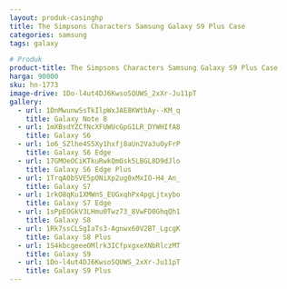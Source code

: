 ```yaml
---
layout: produk-casinghp
title: The Simpsons Characters Samsung Galaxy S9 Plus Case
categories: samsung
tags: galaxy

# Produk
product-title: The Simpsons Characters Samsung Galaxy S9 Plus Case
harga: 90000
sku: hn-1773
image-drive: 1Do-l4ut4DJ6KwsoSQUWS_2xXr-Ju11pT
gallery:
  - url: 1DnMwunwSsTkIlpWxJAE8KWtbAy--KM_q
    title: Galaxy Note 8
  - url: 1mXBsdYZCfNcXFUWUcGpG1LR_DYWHIfA8
    title: Galaxy S6
  - url: 1o6_SZlhe4S5Xy1hxfj8aUn2Va3uOyFrP
    title: Galaxy S6 Edge
  - url: 17GMOeOCiKTkuRwkQmOsk5LBGL8D9dJlo
    title: Galaxy S6 Edge Plus
  - url: 1TrqA0bSVE5pONiXp2ug0xMxIO-H4_An_
    title: Galaxy S7
  - url: 1rkO8qKu1XMWnS_EUGxqhPx4pgLjtxybo
    title: Galaxy S7 Edge
  - url: 1sPpEOGkV3LHmu0Twz73_8VwFD0GhqQh1
    title: Galaxy S8
  - url: 1Rk7ssCLSgIaTs3-Agnwx60V2BT_LgcgK
    title: Galaxy S8 Plus
  - url: 1S4kbcgeeeOMlrk3ICfpxgxeXNbRlczMT
    title: Galaxy S9
  - url: 1Do-l4ut4DJ6KwsoSQUWS_2xXr-Ju11pT
    title: Galaxy S9 Plus
---
```

